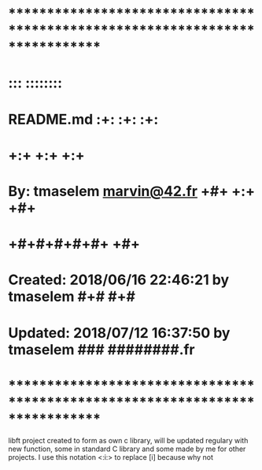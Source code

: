 # **************************************************************************** #
#                                                                              #
#                                                         :::      ::::::::    #
#    README.md                                          :+:      :+:    :+:    #
#                                                     +:+ +:+         +:+      #
#    By: tmaselem <marvin@42.fr>                    +#+  +:+       +#+         #
#                                                 +#+#+#+#+#+   +#+            #
#    Created: 2018/06/16 22:46:21 by tmaselem          #+#    #+#              #
#    Updated: 2018/07/12 16:37:50 by tmaselem         ###   ########.fr        #
#                                                                              #
# **************************************************************************** #

libft project created to form as own c library, will be updated regulary with new function, some in standard C library and some made by me for other projects.
I use this notation <:i:> to replace [i] because why not
